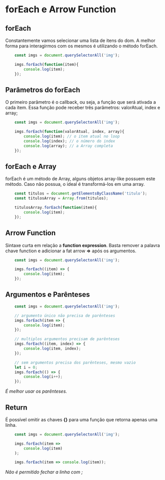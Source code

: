 # forEach e Arrow Function

## forEach

Constantemente vamos selecionar uma lista de itens do dom. A
melhor forma para interagirmos com os mesmos é utilizando o
método forEach.

```js
    const imgs = document.querySelectorAll('img');

    imgs.forEach(function(item){
        console.log(item);
    });
```

## Parâmetros do forEach

O primeiro parâmetro é o callback, ou seja, a função que será
ativada a cada item. Essa função pode receber três parâmetros:
valorAtual, index e array;

```js
    const imgs = document.querySelectorAll('img');

    imgs.forEach(function(valorAtual, index, array){
        console.log(item); // o item atual no loop
        console.log(index); // o número do index
        console.log(array); // a Array completa
    });
```

## forEach e Array

forEach é um método de Array, alguns objetos array-like possuem
este método. Caso não possua, o ideal é transformá-los em uma
array.

```js
    const titulos = document.getElementsByClassName('titulo');
    const titulosArray = Array.from(titulos);

    titulosArray.forEach(function(item){
        console.log(item);
    });
```

## Arrow Function

Sintaxe curta em relação a **function expression**. Basta
remover a palavra chave function e adicionar a fat arrow **=>** após
os argumentos.

```js
    const imgs = document.querySelectorAll('img');

    imgs.forEach((item) => {
        console.log(item);
    });
```

## Argumentos e Parênteses

```js
    const imgs = document.querySelectorAll('img');

    // argumento único não precisa de parênteses
    imgs.forEach(item => {
        console.log(item);
    });

    // multiplos argumentos precisam de parênteses
    imgs.forEach((item, index) => {
        console.log(item, index);
    });

    // sem argumentos precisa dos parênteses, mesmo vazio
    let i = 0;
    imgs.forEach(() => {
        console.log(i++);
    });
```

*É melhor usar os parênteses.*

## Return

É possível omitir as chaves **{}** para uma função que retorna 
apenas uma linha.

```js
    const imgs = document.querySelectorAll('img');

    imgs.forEach(item =>
        console.log(item)
    );

    imgs.forEach(item => console.log(item));
```

*Não é permitido fechar a linha*
*com ;*
